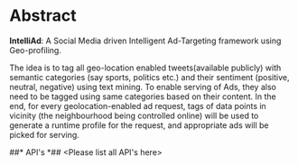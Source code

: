 # **Abstract** #

**IntelliAd**: A Social Media driven Intelligent Ad-Targeting framework using Geo-profiling. 


The idea is to tag all geo-location enabled tweets(available publicly) with semantic categories (say sports, politics etc.) and their sentiment (positive, neutral, negative) using text mining. To enable serving of Ads, they also need to be tagged using same categories based on their content. In the end, for every geolocation-enabled ad request, tags of data points in vicinity (the neighbourhood being controlled online) will be used to generate a runtime profile for the request, and appropriate ads will be picked for serving.


##* API's *##
<Please list all API's here>


